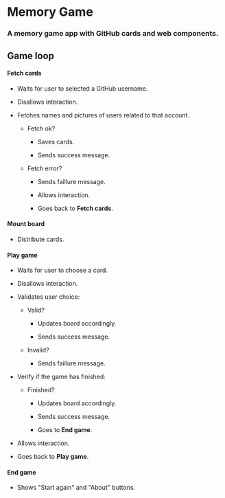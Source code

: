 # Memory Game

### A memory game app with GitHub cards and web components.

## Game loop

#### Fetch cards

* Waits for user to selected a GitHub username.

* Disallows interaction.

* Fetches names and pictures of users related to that account.

  * Fetch ok?

    * Saves cards.

    * Sends success message.

  * Fetch error?

    * Sends faillure message.

    * Allows interaction.
  
    * Goes back to **Fetch cards**.

#### Mount board

* Distribute cards.

#### Play game

* Waits for user to choose a card.

* Disallows interaction.

* Validates user choice:

  * Valid?

    * Updates board accordingly.

    * Sends success message.

  * Invalid?

    * Sends faillure message.

* Verify if the game has finished:

  * Finished?

    * Updates board accordingly.

    * Sends success message.

    * Goes to **End game**.

* Allows interaction.

* Goes back to **Play game**.

#### End game

* Shows "Start again" and "About" buttons.

